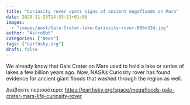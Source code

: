 ```yaml
---
title: "Curiosity rover spots signs of ancient megafloods on Mars"
date: 2020-11-25T14:53:11+01:00
images:
  - "images/post/Gale-Crater-lake-Curiosity-rover-800x324.jpg"
author: "AstroBot"
categories: ["News"]
tags: ["earthsky.org"]
draft: false
---
```


We already know that Gale Crater on Mars used to hold a lake or series of lakes a few billion years ago. Now, NASA’s Curiosity rover has found evidence for ancient giant floods that washed through the region as well.

Διαβάστε περισσότερα: https://earthsky.org/space/megafloods-gale-crater-mars-life-curiosity-rover
